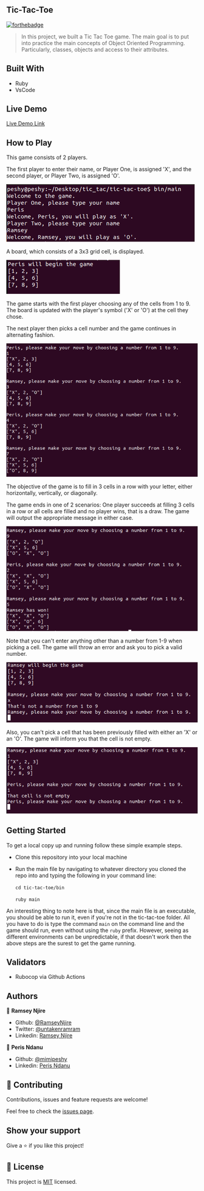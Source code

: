 ## Tic-Tac-Toe


[![forthebadge](https://forthebadge.com/images/badges/made-with-ruby.svg)](https://forthebadge.com)

> In this project, we built a Tic Tac Toe game. The main goal is to put into practice the main concepts of Object Oriented Programming. Particularly, classes, objects and access to their attributes.

## Built With

- Ruby
- VsCode

## Live Demo

  [Live Demo Link](https://repl.it/@RamseyNjire/tic-tac-toe#bin/main)


## How to Play

  This game consists of 2 players.

  The first player to enter their name, or Player One, is assigned 'X', and the second player, or Player Two, is assigned 'O'.

 ![screenshot](./app1.png)

  A board, which consists of a 3x3 grid cell, is displayed.

  ![screenshot](./app2.png)
  
  The game starts with the first  player choosing any of the cells from 1 to 9. The board is updated with the player's symbol ('X' or 'O') at the cell they chose.

  The next player then picks a cell number and the game continues in alternating fashion.

 ![screenshot](./app3.png)
  
  The objective of the game is to fill in 3 cells in a row with your letter, either horizontally, vertically, or diagonally.

  The game ends in one of 2 scenarios: One player succeeds at filling 3 cells in a row or all cells are filled and no player wins, that is a draw. The game will output the appropriate message in either case.

 ![screenshot](./app4.png)

 Note that you can't enter anything other than a number from 1-9 when picking a cell. The game will throw an error and ask you to pick a valid number.

  ![screenshot](./app5.png)

 Also, you can't pick a cell that has been previously filled with either an 'X' or an 'O'. The game will inform you that the cell is not empty.

 ![screenshot](./app6.png)


## Getting Started

To get a local copy up and running follow these simple example steps.
 
 - Clone this repository into your local machine

 - Run the main file by  navigating to whatever directory you cloned the repo into and typing the following in your command line:

     ` cd tic-tac-toe/bin `

     ` ruby main `

An interesting thing to note here is that, since the main file is an executable, you should be able to run it, even if you're not in the tic-tac-toe folder. All you have to do is type the command `main` on the command line and the game should run, even without using the `ruby` prefix. However, seeing as different environments can be unpredictable, if that doesn't work then the above steps are the surest to get the game running.
 

## Validators
- Rubocop via Github Actions

## Authors

👤 **Ramsey Njire**

- Github: [@RamseyNjire](https://github.com/RamseyNjire)
- Twitter: [@untakenramram](https://twitter.com/untakenramram)
- Linkedin: [Ramsey Njire](https://www.linkedin.com/in/ramsey-njire-51984931/)

👤 **Peris Ndanu**

- Github: [@mimipeshy](https://github.com/mimipeshy)
- Linkedin: [Peris Ndanu](https://www.linkedin.com/in/peris-ndanu-405083193/)

## 🤝 Contributing

Contributions, issues and feature requests are welcome!

Feel free to check the [issues page](issues/).

## Show your support

Give a ⭐️ if you like this project!

## 📝 License

This project is [MIT](lic.url) licensed.

